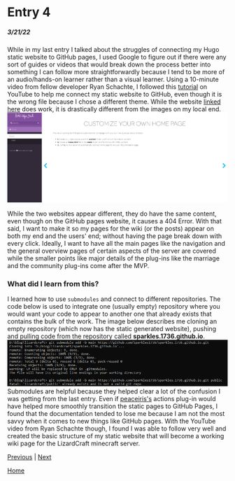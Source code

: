 # Entry 4 
##### 3/21/22

While in my last entry I talked about the struggles of connecting my Hugo static website to GitHub pages, I used Google to figure out if there were any sort of guides or videos that would break down the process better into something I can follow more straightforwardly because I tend to be more of an audio/hands-on learner rather than a visual learner. Using a 10-minute video from fellow developer Ryan Schachte, I followed this [tutorial](https://www.youtube.com/watch?v=LIFvgrRxdt4) on YouTube to help me connect my static website to GitHub, even though it is the wrong file because I chose a different theme. While the website [linked here](https://sparkles1736.github.io/sparkles.1736.github.io/#) does work, it is drastically different from the images on my local end.
![alt text](../sep/main.png)

While the two websites appear different, they do have the same content, even though on the GitHub pages website, it causes a 404 Error. With that said, I want to make it so my pages for the wiki (or the posts) appear on both my end and the users' end; without having the page break down with every click. Ideally, I want to have all the main pages like the navigation and the general overview pages of certain aspects of the server are covered while the smaller points like major details of the plug-ins like the marriage and the community plug-ins come after the MVP.

### What did I learn from this?
I learned how to use `submodules` and connect to different repositories. The code below is used to integrate one (usually empty) repository where you would want your code to appear to another one that already exists that contains the bulk of the work. The image below describes me cloning an empty repository (which now has the static generated website), pushing and pulling code from the repository called **sparkles.1736.github.io**.
![alt text](../sep/submodule.png)
Submodules are helpful because they helped clear a lot of the confusion I was getting from the last entry. Even if [peaceiris's](https://github.com/peaceiris/actions-gh-pages) actions plug-in would have helped more smoothly transition the static pages to GitHub Pages, I found that the documentation tended to lose me because I am not the most savvy when it comes to new things like GitHub pages. With the YouTube video from Ryan Schachte though, I found I was able to follow very well and created the basic structure of my static website that will become a working wiki page for the LizardCraft minecraft server. 


[Previous](entry03.md) | [Next](entry05.md)

[Home](../README.md)
